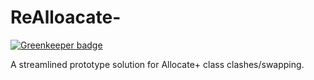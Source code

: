 # ReAlloacate-

[![Greenkeeper badge](https://badges.greenkeeper.io/PatrickShaw/Hackamon2016-ReAllocate-API.svg)](https://greenkeeper.io/)

A streamlined prototype solution for Allocate+ class clashes/swapping.
